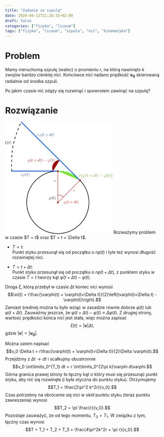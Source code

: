 ```yaml
---
title: "Zadanie ze szpulą"
date: 2020-04-11T21:26:31+02:00
draft: false
categories: ["fizyka", "liceum"]
tags: ["fizyka", "liceum", "szpula", "nić", "kinematyka"]
---
```


# Problem
Mamy nieruchomą szpulę (walec) o promieniu $r$, na którą nawinięto $k$ zwojów bardzo cienkiej nici. Końcówce nici nadano prędkość $\mathbf{v_0}$ skierowaną radialnie od środka szpuli.

Po jakim czasie nić zdąży się rozwinąć i spowrotem zawinąć na szpulę?

# Rozwiązanie
<img src="/szpula.png" width="350vw">
Rozważymy problem w czasie $T = t$ oraz $T = t + \Delta t$.

- $T = t:$\
Punkt styku przesunął się od początku o $r \varphi(t)$ i tyle też wynosi długość rozwiniętej nici.

- $T = t + \Delta t$:\
Punkt styku przesunął się od początku o $r \varphi(t+\Delta t)$, z punktem styku w czasie $T = t$ tworzy kąt $\varphi(t+\Delta t) - \varphi(t)$.

Droga $\xi$, którą przebył w czasie $\Delta t$ koniec nici wynosi
$$\xi(t) = r\frac{\varphi(t) + \varphi(t+\Delta t)}{2}\left(\varphi(t+\Delta t) - \varphi(t)\right).$$
Zamiast średniej można tu było wziąć w zasadzie równie dobrze $\varphi(t)$ lub $\varphi(t+\Delta t)$. Zauważmy jeszcze, że $\varphi(t+\Delta t) - \varphi(t) \equiv \Delta \varphi(t)$. Z drugiej strony, wartość prędkości końca nici jest stała, więc można zapisać
$$\xi(t) = |\mathbf{v}| \Delta t,$$ gdzie $|\mathbf{v}| = |\mathbf{v_0}|$.

Można zatem napisać
$$v_0 \Delta t = r\frac{\varphi(t) + \varphi(t+\Delta t)}{2}\Delta \varphi(t).$$
Przejdźmy z $\Delta t \to dt$ i scałkujmy obustronnie
$$v_0 \int\limits_0^{T_1} dt = r \int\limits_0^{2\pi k}\varphi d\varphi.$$
Górna granica prawej strony to łączny kąt o który musi się przesunąć punkt styku, aby nić się rozwinęła (i była styczna do punktu styku). Otrzymujemy
$$T_1 = \frac{2\pi^2 k^2r}{v_0}.$$
Czas potrzebny na obrócenie się nici w okół punktu styku (teraz punktu zawieszenia) wynosi
$$T_2 = \pi \frac{r}{v_0}.$$
Pozostaje zauważyć, że od tego momentu, $T_3 = T_1$. W związku z tym, łączny czas wynosi
$$T = T_1 + T_2 + T_3 = \frac{4\pi^2k^2r + \pi r}{v_0}.$$
